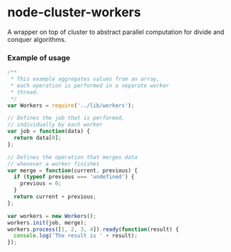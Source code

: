 # node-cluster-workers
A wrapper on top of cluster to abstract parallel computation for divide and conquer algorithms.

### Example of usage

```javascript
/**
 * This example aggregates values from an array,
 * each operation is performed in a separate worker
 * thread.
 */
var Workers = require('../lib/workers');

// Defines the job that is performed,
// individually by each worker
var job = function(data) {
  return data[0];
};

// Defines the operation that merges data
// whenever a worker finishes
var merge = function(current, previous) {
  if (typeof previous === 'undefined') {
    previous = 0;
  }
  return current + previous;
};

var workers = new Workers();
workers.init(job, merge);
workers.process([1, 2, 3, 4]).ready(function(result) {
  console.log('The result is ' + result);
});
```
